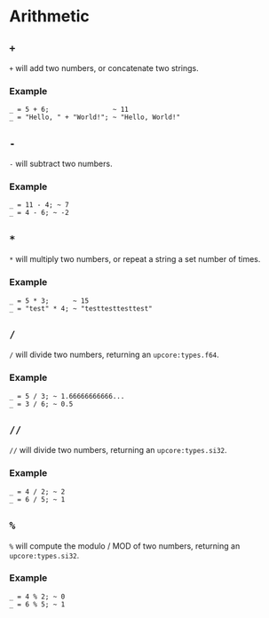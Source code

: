 # Arithmetic

## `+`

`+` will add two numbers, or concatenate two strings.

### Example

```up
_ = 5 + 6;                ~ 11
_ = "Hello, " + "World!"; ~ "Hello, World!"
```

## `-`

`-` will subtract two numbers.

### Example

```up
_ = 11 - 4; ~ 7
_ = 4 - 6; ~ -2
```

## `*`

`*` will multiply two numbers, or repeat a string a set number of times.

### Example

```up
_ = 5 * 3;      ~ 15
_ = "test" * 4; ~ "testtesttesttest"
```

## `/`

`/` will divide two numbers, returning an `upcore:types.f64`.

### Example

```up
_ = 5 / 3; ~ 1.66666666666...
_ = 3 / 6; ~ 0.5
```

## `//`

`//` will divide two numbers, returning an `upcore:types.si32`.

### Example

```up
_ = 4 / 2; ~ 2
_ = 6 / 5; ~ 1
```

## `%`

`%` will compute the modulo / MOD of two numbers, returning an `upcore:types.si32`.

### Example

```up
_ = 4 % 2; ~ 0
_ = 6 % 5; ~ 1
```